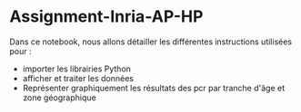# Assignment-Inria-AP-HP
Dans ce notebook, nous allons détailler les différentes instructions utilisées pour : 
- importer les librairies Python
- afficher et traiter les données
- Représenter graphiquement les résultats des pcr par tranche d'âge et zone géographique
